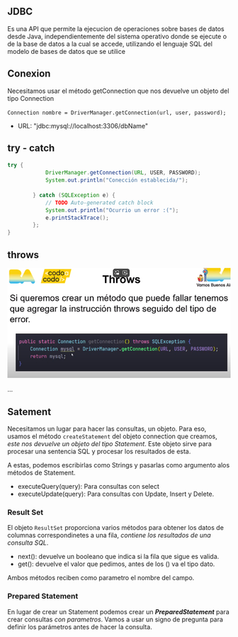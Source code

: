 
## JDBC 

Es una API que permite la ejecucion de operaciones sobre bases de datos desde Java, independientemente del sistema operativo donde se ejecute o de la base de datos a la cual se accede, utilizando el lenguaje SQL del modelo de bases de datos que se utilice 

## Conexion 

Necesitamos usar el método getConnection que nos devuelve un objeto del tipo Connection 

`Connection nombre = DriverManager.getConnection(url, user, password);` 

- URL: "jdbc:mysql://localhost:3306/dbName"


## try - catch 
```Java
try {
			DriverManager.getConnection(URL, USER, PASSWORD);
			System.out.println("Conección establecida/");
			
		} catch (SQLException e) {
			// TODO Auto-generated catch block
			System.out.println("Ocurrio un error :(");
			e.printStackTrace();
		};
}
```
## throws 

![](imgs/thowrs.PNG)

... 

## Satement 

Necesitamos un lugar para hacer las consultas, un objeto. Para eso, usamos el método `createStatement` del objeto connection que creamos, *este nos devuelve un objeto del tipo Statement*. Este objeto sirve para procesar una sentencia SQL y procesar los resultados de esta.  

A estas, podemos escribirlas como Strings y pasarlas como argumento alos métodos de Statement. 

- executeQuery(query): Para consultas con select 
- executeUpdate(query): Para consultas con Update, Insert y Delete. 

### Result Set 

El objeto `ResultSet` proporciona varios métodos para obtener los datos de columnas correspondinetes a una fila, *contiene los resultados de una consulta SQL*. 

- next(): devuelve un booleano que indica si la fila que sigue es valida. 
- get(): devuelve el valor que pedimos, antes de los () va el tipo  dato. 

Ambos métodos reciben como parametro el nombre del campo. 

### Prepared Statement 

En lugar de crear un Statement podemos crear un ***PreparedStatement*** para crear consultas *con parametros*. Vamos a usar un signo de pregunta para definir los parámetros antes de hacer la consulta.

